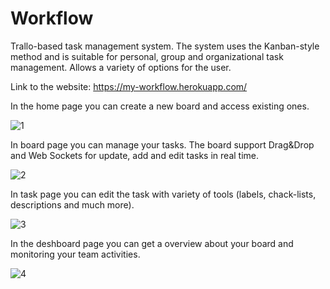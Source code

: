 # Workflow
Trallo-based task management system. The system uses the Kanban-style method and is suitable for personal, group and organizational task management. Allows a variety of options for the user.

Link to the website: https://my-workflow.herokuapp.com/

In the home page you can create a new board and access existing ones.

![1](https://res.cloudinary.com/dgmwynlbw/image/upload/v1587823969/workflowapp_holdfv.png)

In board page you can manage your tasks. 
The board support Drag&Drop and Web Sockets for update, add and edit tasks in real time.

![2](https://res.cloudinary.com/dgmwynlbw/image/upload/v1587739910/workflow_g9hwss.png)

In task page you can edit the task with variety of tools (labels, chack-lists, descriptions and much more).

![3](https://res.cloudinary.com/dgmwynlbw/image/upload/v1587827978/task_xwjwox.png)
 
 In the deshboard page you can get a overview about your board and monitoring your team activities.
 
![4](https://res.cloudinary.com/dgmwynlbw/image/upload/v1587824163/dashboard_ibcppe.png)
